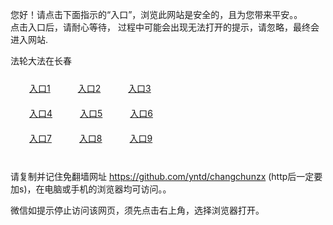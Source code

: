 您好！请点击下面指示的“入口”，浏览此网站是安全的，且为您带来平安。。 <br/>
点击入口后，请耐心等待， 过程中可能会出现无法打开的提示，请忽略，最终会进入网站. </br>

法轮大法在长春<br/>
<div style="padding:10px"><a style="margin:20px" target="_blank" href="https://d15q85jz6r531r.cloudfront.net/2Qpsp?bajbwhzx" id="ccLink1" rel="nofollow">入口1</a> <a target="_blank" style="margin:20px" href="https://d2ng0a4krss3gz.cloudfront.net/2Qpsp?vwbzxjt" id="ccLink2" rel="nofollow">入口2</a> <a style="margin:20px" target="_blank" href="https://dmtbeihz04wv5.cloudfront.net/2Qpsp?nypax" id="ccLink3" rel="nofollow">入口3</a></div>

<div style="padding:10px" ><a style="margin:20px" target="_blank" href="https://d15q85jz6r531r.cloudfront.net/2Qpsp?bajbwhzx" id="ccLink4" rel="nofollow">入口4</a> <a style="margin:20px" href="https://d2ng0a4krss3gz.cloudfront.net/2Qpsp?vwbzxjt" target="_blank" id="ccLink5" rel="nofollow">入口5</a> <a style="margin:20px" href="https://dmtbeihz04wv5.cloudfront.net/2Qpsp?nypax" target="_blank" id="ccLink6" rel="nofollow">入口6</a></div>

<div style="padding:10px"><a style="margin:20px" target="_blank" href="https://d15q85jz6r531r.cloudfront.net/2Qpsp?bajbwhzx" id="ccLink7" rel="nofollow">入口7</a> <a style="margin:20px" href="https://d2ng0a4krss3gz.cloudfront.net/2Qpsp?vwbzxjt" target="_blank" id="ccLink8" rel="nofollow">入口8</a> <a style="margin:20px" target="_blank" href="https://dmtbeihz04wv5.cloudfront.net/2Qpsp?nypax" id="ccLink9" rel="nofollow">入口9</a></div>

<br/>



请复制并记住免翻墙网址 https://github.com/yntd/changchunzx (http后一定要加s)，在电脑或手机的浏览器均可访问。。<br/>

微信如提示停止访问该网页，须先点击右上角，选择浏览器打开。

